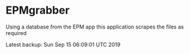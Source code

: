 # EPMgrabber
Using a database from the EPM app this application scrapes the files as required


Latest backup: Sun Sep 15 06:09:01 UTC 2019
